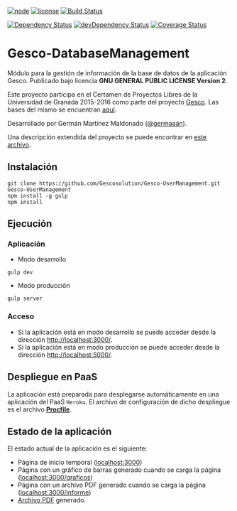 [![node](https://img.shields.io/badge/node-4.2.2-blue.svg)](https://nodejs.org/en/) [![license](https://img.shields.io/badge/license-GPL%202.0-blue.svg)](https://www.gnu.org/licenses/gpl-2.0.html) [![Build Status](https://img.shields.io/travis/Gescosolution/Gesco-DatabaseManagement/master.svg?style=flat&label=Linux%20build)](https://travis-ci.org/Gescosolution/Gesco-DatabaseManagement)

[![Dependency Status](https://img.shields.io/david/Gescosolution/Gesco-DatabaseManagement.svg?style=flat)](https://david-dm.org/Gescosolution/Gesco-DatabaseManagement) [![devDependency Status](https://img.shields.io/david/dev/Gescosolution/Gesco-DatabaseManagement.svg?style=flat)](https://david-dm.org/Gescosolution/Gesco-DatabaseManagement#info=devDependencies) [![Coverage Status](https://img.shields.io/coveralls/Gescosolution/Gesco-DatabaseManagement.svg?style=flat)](https://coveralls.io/r/Gescosolution/Gesco-DatabaseManagement?branch=master)

# Gesco-DatabaseManagement
Módulo para la gestión de información de la base de datos de la aplicación Gesco. Publicado bajo licencia **GNU GENERAL PUBLIC LICENSE Version 2**.

Este proyecto participa en el Certamen de Proyectos Libres de la Universidad de Granada 2015-2016 como parte del proyecto [Gesco](https://github.com/Gescosolution/Gesco). Las bases del mismo se encuentran [aquí](https://docs.google.com/document/d/16UsdUV_XXuPUh-Imz4PSgh-2ES_YaAJpZ8fNrbTVpMA/edit).

Desarrollado por Germán Martínez Maldonado ([@germaaan](https://github.com/germaaan)).

Una descripción extendida del proyecto se puede encontrar en [este archivo](INFO.md).

## Instalación

```
git clone https://github.com/Gescosolution/Gesco-UserManagement.git
Gesco-UserManagement
npm install -g gulp
npm install
```

## Ejecución
### Aplicación
- Modo desarrollo

```
gulp dev
```

- Modo producción

```
gulp server
```

### Acceso
- Si la aplicación está en modo desarrollo se puede acceder desde la dirección [http://localhost:3000/](http://localhost:3000/).
- Si la aplicación está en modo producción se puede acceder desde la dirección [http://localhost:5000/](http://localhost:5000/).

## Despliegue en PaaS
La aplicación está preparada para desplegarse automáticamente en una aplicación del PaaS `Heroku`. El archivo de configuración de dicho despliegue es el archivo [**Procfile**](Procfile).

## Estado de la aplicación
El estado actual de la aplicación es el siguiente:
- Página de inicio temporal ([localhost:3000](https://dl.dropboxusercontent.com/s/o7lcltyqzitxmd9/index.png))
- Página con un gráfico de barras generado cuando se carga la página ([localhost:3000/graficos](https://dl.dropboxusercontent.com/s/fc823d9w9r3kre5/grafico.png))
- Página con un archivo PDF generado cuando se carga la página ([localhost:3000/informe](https://dl.dropboxusercontent.com/s/zowmg9b6e4lhwoz/informe.png))
- [Archivo PDF](https://dl.dropboxusercontent.com/s/wku6nr51ific1jn/pdf.png) generado.
